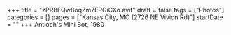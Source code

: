 +++
title = "zPRBFQw8oqZm7EPGiCXo.avif"
draft = false
tags = ["Photos"]
categories = []
pages = ["Kansas City, MO (2726 NE Vivion Rd)"]
startDate = ""
+++
Antioch's Mini Bot, 1980

